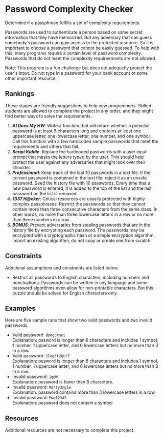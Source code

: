 # Password Complexity Checker #
Determine if a passphrase fulfills a set of complexity requirements.

Passwords are used to authenticate a person based on some secret information that they have memorized. But any adversary that can guess somebody's password can gain access to the protected resource. So it is important to choose a password that cannot be easily guessed. To help with this, many programs require a certain level of password complexity. Passwords that do not meet the complexity requireements are not allowed.

Note: This program is a fun challenge but does not adequetly protect the user's input. Do not type in a password for your bank account or some other important resource.

## Rankings ##
These stages are friendly suggestions to help new programmers. Skilled students are allowed to complete the project in any order; and they might find better ways to solve the requirements.
1. ***AI Does My HW***: Write a function that will return whether a potential password is at least 8 characters long and contains at least one uppercase letter, one lowercase letter, one number, and one symbol. Call this function with a few hardcoded sample passwords that meet the requirements and others that fail.
2. ***Script Kiddie***: Replace the hardcoded passwords with a user input prompt that masks the letters typed by the user. This should help protect the user against any adversaries that might look over their shoulder.
3. ***Professional***: Keep track of the last 10 passwords in a text file. If the current password is contained in the text file, reject it as an unsafe password. Seed the history file with 10 passwords. Every time that a new password is entered, it is added to the top of the list and the last password on the list is removed.
4. ***1337 H@cker***: Critical resources are usually protected with highly complex passphrases. Restrict the passwords so that they cannot contain more than three consecutive characters from the same class. In other words, no more than three lowercase letters in a row or no more than three numbers in a row.
5. ***BONUS***: Prevent adversaries from stealing passwords that are in the history file by encrypting each password. The passwords may be encrypted with a cryptographic hash or a simple encryption algorithm. Import an existing algorithm, do not copy or create one from scratch.

## Constraints ##
Additional assumptions and constraints are listed below.
* Restrict all passwords to English characters, including numbers and punctuations. Passwords can be written in any language and some password algorithms even allow for non-printable characters. But this puzzle should be solved for English characters only.

## Examples ##
Here are five sample runs that show two valid passwords and two invalid passwords.
* Valid password: `d@ng3rouS`<br>
Explanation: pasword is longer than 8 characters and includes 1 symbol, 1 number, 1 uppercase letter, and 6 lowercase letters but no more than 3 in a row.
* Valid password: `2leg!t2QU!T`<br>
Explanation: pasword is longer than 8 characters and includes 1 symbol, 1 number, 1 uppercase letter, and 6 lowercase letters but no more than 3 in a row.
* Invalid password: `1q@W`<br>
Explanation: password is fewer than 8 characters.
* Invalid password: `Marty3@gle`<br>
Explanation: password contains more than 3 lowercase letters in a row.
* Invalid password: `Pwd12345`<br>
Explanation: password does not contain a symbol

## Resources ##
Additional resources are not necessary to complete this project.
